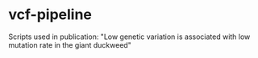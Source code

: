 # vcf-pipeline
Scripts used in publication: "Low genetic variation is associated with low mutation rate in the giant duckweed"
